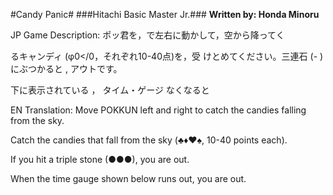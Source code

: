 
#Candy Panic#
###Hitachi Basic Master Jr.###
**Written by: Honda Minoru**

JP Game Description:
ポッ君を，で左右に動かして，空から降ってく 

るキャンディ (φ0</0，それぞれ10-40点)を，受 けとめてください。三連石 (- )にぶつかると , アウトです。

下に表示されている ， タイム・ゲージ なくなると

EN Translation:
Move POKKUN left and right to catch the candies falling from the sky. 

Catch the candies that fall from the sky (♣♦️♥️♠, 10-40 points each). 

If you hit a triple stone (●●●), you are out.

When the time gauge shown below runs out, you are out.
